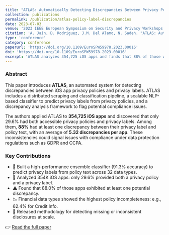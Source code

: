 ```yaml
---
title: "ATLAS: Automatically Detecting Discrepancies Between Privacy Policies and Privacy Labels"
collection: publications
permalink: /publication/atlas-policy-label-discrepancies
date: 2023-07-03
venue: '2023 IEEE European Symposium on Security and Privacy Workshops (EuroS&PW)'
citation: 'A. Jain, D. Rodriguez, J.M. Del Alamo, N. Sadeh. "ATLAS: Automatically Detecting Discrepancies Between Privacy Policies and Privacy Labels." <i>IEEE EuroS&P Workshops 2023</i>. https://doi.org/10.1109/EuroSPW59978.2023.00016'
type: 'conference'
category: conference
paperurl: 'https://doi.org/10.1109/EuroSPW59978.2023.00016'
doi: 'https://doi.org/10.1109/EuroSPW59978.2023.00016'
excerpt: 'ATLAS analyzes 354,725 iOS apps and finds that 88% of those with both privacy labels and policies exhibit at least one discrepancy. The tool uses NLP to identify mismatches between declared practices and privacy labels—raising concerns of widespread compliance gaps.'
---
```


### Abstract

This paper introduces **ATLAS**, an automated system for detecting discrepancies between iOS app privacy policies and privacy labels. ATLAS includes a distributed scraping and classification pipeline, a scalable NLP-based classifier to predict privacy labels from privacy policies, and a discrepancy analysis framework to flag potential compliance issues.

The authors applied ATLAS to **354,725 iOS apps** and discovered that only 29.6% had both accessible privacy policies and privacy labels. Among them, **88%** had at least one discrepancy between their privacy label and policy text, with an average of **5.32 discrepancies per app**. These inconsistencies could signal issues with compliance under data protection regulations such as GDPR and CCPA.

### Key Contributions

- 🧠 Built a high-performance ensemble classifier (91.3% accuracy) to predict privacy labels from policy text across 32 data types.
- 📱 Analyzed 354K iOS apps: only 29.6% provided both a privacy policy and a privacy label.
- ⚠️ Found that 88.0% of those apps exhibited at least one potential discrepancy.
- 📉 Financial data types showed the highest policy incompleteness: e.g., 62.4% for Credit Info.
- 🔬 Released methodology for detecting missing or inconsistent disclosures at scale.

👉 [Read the full paper](https://doi.org/10.1109/EuroSPW59978.2023.00016)

